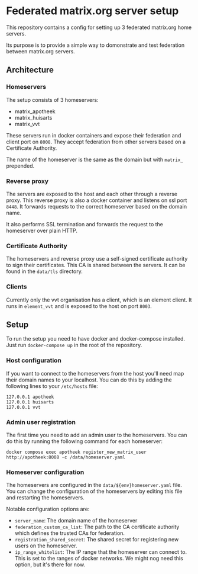# Federated matrix.org server setup

This repository contains a config for setting up 3 federated matrix.org home servers.

Its purpose is to provide a simple way to domonstrate and test federation between matrix.org servers.

## Architecture

### Homeservers

The setup consists of 3 homeservers:

- matrix_apotheek
- matrix_huisarts
- matrix_vvt

These servers run in docker containers and expose their federation and client port on `8008`.
They accept federation from other servers based on a Certificate Authority.

The name of the homeserver is the same as the domain but with `matrix_` prepended.

### Reverse proxy

The servers are exposed to the host and each other through a reverse proxy. This reverse proxy is also a docker container and listens on ssl port `8448`. It forwards requests to the correct homeserver based on the domain name.

It also performs SSL termination and forwards the request to the homeserver over plain HTTP.

### Certificate Authority

The homeservers and reverse proxy use a self-signed certificate authority to sign their certificates. This CA is shared between the servers. It can be found in the `data/tls` directory.

### Clients

Currently only the vvt organisation has a client, which is an element client. It runs in `element_vvt` and is exposed to the host on port `8003`.

## Setup

To run the setup you need to have docker and docker-compose installed. Just run `docker-compose up` in the root of the repository.

### Host configuration

If you want to connect to the homeservers from the host you'll need map their domain names to your localhost. You can do this by adding the following lines to your `/etc/hosts` file:

```
127.0.0.1 apotheek
127.0.0.1 huisarts
127.0.0.1 vvt
```

### Admin user registration

The first time you need to add an admin user to the homeservers. You can do this by running the following command for each homeserver:

```
docker compose exec apotheek register_new_matrix_user http://apotheek:8008 -c /data/homeserver.yaml
```

### Homeserver configuration

The homeservers are configured in the `data/${env}homeserver.yaml` file. You can change the configuration of the homeservers by editing this file and restarting the homeservers.

Notable configuration options are:

- `server_name`: The domain name of the homeserver
- `federation_custom_ca_list`: The path to the CA certificate authority which defines the trusted CAs for federation.
- `registration_shared_secret`: The shared secret for registering new users on the homeserver.
- `ip_range_whitelist`: The IP range that the homeserver can connect to. This is set to the ranges of docker networks. We might nog need this option, but it's there for now.
